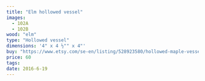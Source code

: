 ```yaml
---
title: "Elm hollowed vessel"
images:
  - 102A
  - 102B
wood: "elm"
type: "Hollowed vessel"
dimensions: '4" x 4 ½"" x 4"'
buy: "https://www.etsy.com/se-en/listing/528923580/hollowed-maple-vessel?ref=shop_home_active_27"
price: 60
tags:
date: 2016-6-19
---
```



